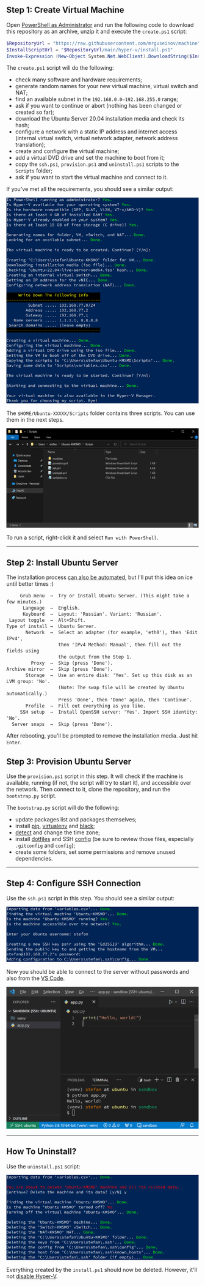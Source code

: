 ## Step 1: Create Virtual Machine

Open [PowerShell as Administrator](https://www.top-password.com/blog/5-ways-to-run-powershell-as-administrator-in-windows-10/) and run the following code to download this repository as an archive, unzip it and execute the `create.ps1` script:

```powershell
$RepositoryUrl = "https://raw.githubusercontent.com/mrguseinov/machine"
$InstallScriptUrl = "$RepositoryUrl/main/hyper-v/install.ps1"
Invoke-Expression (New-Object System.Net.WebClient).DownloadString($InstallScriptUrl)
```

The `create.ps1` script will do the following:

- check many software and hardware requirements;
- generate random names for your new virtual machine, virtual switch and NAT;
- find an available subnet in the `192.168.0.0–192.168.255.0` range;
- ask if you want to continue or abort (nothing has been changed or created so far);
- download the Ubuntu Server 20.04 installation media and check its hash;
- configure a network with a static IP address and internet access (internal virtual switch, virtual network adapter, network address translation);
- create and configure the virtual machine;
- add a virtual DVD drive and set the machine to boot from it;
- copy the `ssh.ps1`, `provision.ps1` and `uninstall.ps1` scripts to the `Scripts` folder;
- ask if you want to start the virtual machine and connect to it.

If you've met all the requirements, you should see a similar output:

![images/step-1-1.png](images/step-1-1.png)

The `$HOME/Ubuntu-XXXXX/Scripts` folder contains three scripts. You can use them in the next steps.

![images/step-1-2.png](images/step-1-2.png)

To run a script, right-click it and select `Run with PowerShell`.

---

## Step 2: Install Ubuntu Server

The installation process [can also be automated](https://askubuntu.com/q/1293460), but I'll put this idea on ice until better times :)

```
     Grub menu  →  Try or Install Ubuntu Server. (This might take a few minutes.)
      Language  →  English.
      Keyboard  →  Layout: 'Russian'. Variant: 'Russian'.
 Layout toggle  →  Alt+Shift.
Type of install →  Ubuntu Server.
       Network  →  Select an adapter (for example, 'eth0'), then 'Edit IPv4',
                   then 'IPv4 Method: Manual', then fill out the fields using
                   the output from the Step 1.
         Proxy  →  Skip (press 'Done').
Archive mirror  →  Skip (press 'Done').
       Storage  →  Use an entire disk: 'Yes'. Set up this disk as an LVM group: 'No'.
                   (Note: The swap file will be created by Ubuntu automatically.)
                   Press 'Done', then 'Done' again, then 'Continue'.
       Profile  →  Fill out everything as you like.
     SSH setup  →  Install OpenSSH server: 'Yes'. Import SSH identity: 'No'.
  Server snaps  →  Skip (press 'Done').
```

After rebooting, you'll be prompted to remove the installation media. Just hit `Enter`.

## Step 3: Provision Ubuntu Server

Use the `provision.ps1` script in this step. It will check if the machine is available, running (if not, the script will try to start it), and accessible over the network. Then connect to it, clone the repository, and run the `bootstrap.py` script.

The `bootstrap.py` script will do the following:

- update packages list and packages themselves;
- install [pip](https://github.com/pypa/pip), [virtualenv](https://github.com/pypa/virtualenv) and [black](https://github.com/psf/black);
- [detect](https://ipinfo.io/json) and change the time zone;
- install [dotfiles](https://github.com/mrguseinov/machine/tree/main/ubuntu/dotfiles) and SSH [config](https://github.com/mrguseinov/machine/tree/main/ubuntu/ssh) (be sure to review those files, especially `.gitconfig` and `config`);
- create some folders, set some permissions and remove unused dependencies.

---

## Step 4: Configure SSH Connection

Use the `ssh.ps1` script in this step. You should see a similar output:

![images/step-4-1.png](images/step-4-1.png)

Now you should be able to connect to the server without passwords and also from the [VS Code](https://code.visualstudio.com/docs/remote/ssh).

![images/step-4-2.png](images/step-4-2.png)

---

## How To Uninstall?

Use the `uninstall.ps1` script:

![images/uninstall.png](images/uninstall.png)

Everything created by the `install.ps1` should now be deleted. However, it'll not [disable Hyper-V](https://petri.com/how-to-disable-hyper-v-completely-in-windows-10).
